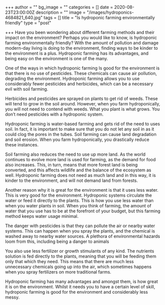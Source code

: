 +++
author = ""
bg_image = ""
categories = []
date = 2020-08-23T23:00:00Z
description = ""
image = "/images/hydroponics-4684821_640.jpg"
tags = []
title = "Is hydroponic farming environmentally friendly"
type = "post"

+++
Have you been wondering about different farming methods and their impact on the environment? Perhaps you would like to know, is hydroponic farming environmentally friendly? With the amount of pollution and damage modern-day living is doing to the environment, finding ways to be kinder to the environment is a plus. Hydroponic farming has its advantages, and being easy on the environment is one of the many.

One of the ways in which hydroponic farming Is good for the environment is that there is no use of pesticides. These chemicals can cause air pollution, degrading the environment. Hydroponic farming allows you to use considerably fewer pesticides and herbicides, which can be a necessary evil with soil farming.

Herbicides and pesticides are sprayed on plants to get rid of weeds. These will tend to grow in the soil around. However, when you farm hydroponically, you will not need to contend with weeds. What you plant is what grows. You don’t need pesticides with a hydroponic system.

Hydroponic farming is water-based farming and gets rid of the need to uses soil. In fact, it is important to make sure that you do not let any soil in as it could clog the pores in the tubes. Soil farming can cause land degradation and soil erosion. When you farm hydroponically, you drastically reduce these instances.

Soil farming also reduces the need to use up more land. As the world continues to evolve more land is used for farming, as the demand for food also increases. This, in turn, means that more forest land is being converted, and this affects wildlife and the balance of the ecosystem as well. Hydroponic farming does not need as much land and in this way, it is kinder to the environment, and will not demand land from forests.

Another reason why it is great for the environment is that it uses less water. This is very good for the environment. Hydroponic systems circulate the water or feed it directly to the plants. This is how you use less water than when you water plants in soil. When you think of farming, the amount of water that you use has to be at the forefront of your budget, but this farming method keeps water usage minimal.

The danger with pesticides is that they can pollute the air or nearby water systems. This can happen when you spray the plants, and the chemical is washed away to nearby water sources. A plethora of environmental hazards loom from this, including being a danger to animals

You also use less fertilizer or growth stimulants of any kind. The nutrients solution is fed directly to the plants, meaning that you will be feeding them only that which they need. This means that there are much less unnecessary chemicals going up into the air, which sometimes happens when you spray fertilizers on more traditional farms.

Hydroponic farming has many advantages and amongst them, is how great it is on the environment. Whilst it needs you to have a certain level of skill, hydroponic farming is good for the environment and considerably less messy.